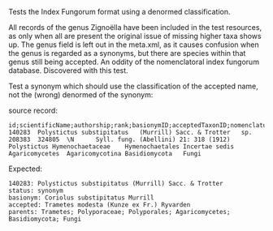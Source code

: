 Tests the Index Fungorum format using a denormed classification.

All records of the genus Zignoëlla have been included in the test resources,
as only when all are present the original issue of missing higher taxa shows up.
The genus field is left out in the meta.xml, as it causes confusion when the genus is regarded as a synonyms,
but there are species within that genus still being accepted. An oddity of the nomenclatoral index fungorum
database.
Discovered with this test.

Test a synonym which should use the classification of the accepted name, not the (wrong) denormed of the synonym:

source record:
```
id;scientificName;authorship;rank;basionymID;acceptedTaxonID;nomenclaturalStatus;remarks;namePublishedIn;genus;family;order;class;phylum;kingdom
140283	Polystictus substipitatus	(Murrill) Sacc. & Trotter	sp.	208383	324805	\N		Syll. fung. (Abellini) 21: 318 (1912)	Polystictus	Hymenochaetaceae	Hymenochaetales	Incertae sedis	Agaricomycetes	Agaricomycotina	Basidiomycota	Fungi
```

Expected:
```
140283: Polystictus substipitatus (Murrill) Sacc. & Trotter
status: synonym
basionym: Coriolus substipitatus Murrill
accepted: Trametes modesta (Kunze ex Fr.) Ryvarden
parents: Trametes; Polyporaceae; Polyporales; Agaricomycetes; Basidiomycota; Fungi
```

